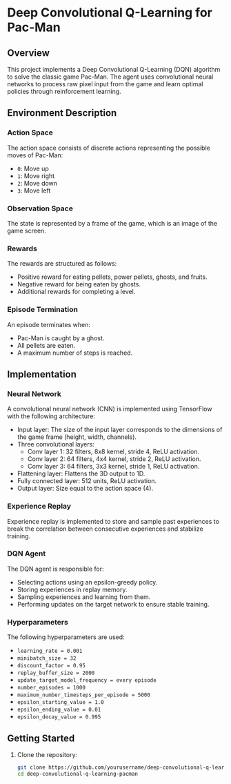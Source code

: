 # Deep Convolutional Q-Learning for Pac-Man

## Overview
This project implements a Deep Convolutional Q-Learning (DQN) algorithm to solve the classic game Pac-Man. The agent uses convolutional neural networks to process raw pixel input from the game and learn optimal policies through reinforcement learning.

## Environment Description

### Action Space
The action space consists of discrete actions representing the possible moves of Pac-Man:
- `0`: Move up
- `1`: Move right
- `2`: Move down
- `3`: Move left

### Observation Space
The state is represented by a frame of the game, which is an image of the game screen.

### Rewards
The rewards are structured as follows:
- Positive reward for eating pellets, power pellets, ghosts, and fruits.
- Negative reward for being eaten by ghosts.
- Additional rewards for completing a level.

### Episode Termination
An episode terminates when:
- Pac-Man is caught by a ghost.
- All pellets are eaten.
- A maximum number of steps is reached.

## Implementation

### Neural Network
A convolutional neural network (CNN) is implemented using TensorFlow with the following architecture:
- Input layer: The size of the input layer corresponds to the dimensions of the game frame (height, width, channels).
- Three convolutional layers:
  - Conv layer 1: 32 filters, 8x8 kernel, stride 4, ReLU activation.
  - Conv layer 2: 64 filters, 4x4 kernel, stride 2, ReLU activation.
  - Conv layer 3: 64 filters, 3x3 kernel, stride 1, ReLU activation.
- Flattening layer: Flattens the 3D output to 1D.
- Fully connected layer: 512 units, ReLU activation.
- Output layer: Size equal to the action space (4).

### Experience Replay
Experience replay is implemented to store and sample past experiences to break the correlation between consecutive experiences and stabilize training.

### DQN Agent
The DQN agent is responsible for:
- Selecting actions using an epsilon-greedy policy.
- Storing experiences in replay memory.
- Sampling experiences and learning from them.
- Performing updates on the target network to ensure stable training.

### Hyperparameters
The following hyperparameters are used:
- `learning_rate = 0.001`
- `minibatch_size = 32`
- `discount_factor = 0.95`
- `replay_buffer_size = 2000`
- `update_target_model_frequency = every episode`
- `number_episodes = 1000`
- `maximum_number_timesteps_per_episode = 5000`
- `epsilon_starting_value = 1.0`
- `epsilon_ending_value = 0.01`
- `epsilon_decay_value = 0.995`

## Getting Started

1. Clone the repository:
   ```bash
   git clone https://github.com/yourusername/deep-convolutional-q-learning-pacman.git
   cd deep-convolutional-q-learning-pacman
